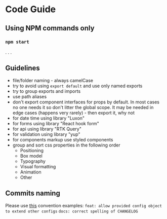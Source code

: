 # Code Guide

## Using NPM commands only

### `npm start`

.
.
.

## Guidelines

- file/folder naming - always camelCase
- try to avoid using `export default` and use only named exports
- try to group exports and imports
- use path aliases
- don't export component interfaces for props by default. In most cases no one needs it so don't litter the global scope. It may be needed in edge cases (happens very rarely) - then export it, why not
- for date time using library "Luxon"
- for forms using library "React hook form"
- for api using library "RTK Query"
- for validation using library "yup"
- for components markup use styled components
- group and sort css properties in the following order
  - Positioning
  - Box model
  - Typography
  - Visual formatting
  - Animation
  - Other

## Commits naming

Please use [this](https://www.conventionalcommits.org/en/v1.0.0/) convention
examples:
`feat: allow provided config object to extend other configs`
`docs: correct spelling of CHANGELOG`
